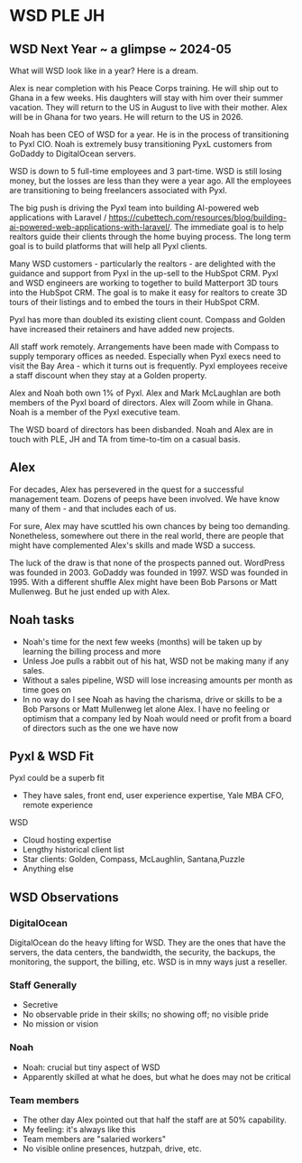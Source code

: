 # WSD PLE JH

## WSD Next Year ~ a glimpse ~ 2024-05

What will WSD look like in a year? Here is a dream.

Alex is near completion with his Peace Corps training. He will ship out to Ghana in a few weeks. His daughters will stay with him over their summer vacation. They will return to the US in August to live with their mother. Alex will be in Ghana for two years. He will return to the US in 2026.

Noah has been CEO of WSD for a year. He is in the process of transitioning to Pyxl CIO. Noah is extremely busy transitioning PyxL customers from GoDaddy to DigitalOcean servers.

WSD is down to 5 full-time employees and 3 part-time. WSD is still losing money, but the losses are less than they were a year ago. All the employees are transitioning to being freelancers associated with Pyxl.

The big push is driving the Pyxl team into building AI-powered web applications with Laravel / https://cubettech.com/resources/blog/building-ai-powered-web-applications-with-laravel/. The immediate goal is to help realtors guide their clients through the home buying process. The long term goal is to build platforms that will help all Pyxl clients.

Many WSD customers - particularly the realtors - are delighted with the guidance and support from Pyxl in the up-sell to the HubSpot CRM. Pyxl and WSD engineers are working to together to build Matterport 3D tours into the HubSpot CRM. The goal is to make it easy for realtors to create 3D tours of their listings and to embed the tours in their HubSpot CRM.

Pyxl has more than doubled its existing client count. Compass and Golden have increased their retainers and have added new projects.

All staff work remotely. Arrangements have been made with Compass to supply temporary offices as needed. Especially when Pyxl execs need to visit the Bay Area - which it turns out is frequently. Pyxl employees receive a staff discount when they stay at a Golden property.

Alex and Noah both own 1% of Pyxl. Alex and Mark McLaughlan are both members of the Pyxl board of directors. Alex will Zoom while in Ghana. Noah is a member of the Pyxl executive team.

The WSD board of directors has been disbanded. Noah and Alex are in touch with PLE, JH and TA from time-to-tim on a casual basis.



## Alex

For decades, Alex has persevered in the quest for a successful management team. Dozens of peeps have been involved. We have know many of them - and that includes each of us.

For sure, Alex may have scuttled his own chances by being too demanding. Nonetheless, somewhere out there in the real world, there are people that might have complemented Alex's skills and made WSD a success.

The luck of the draw is that none of the prospects panned out. WordPress was founded in 2003. GoDaddy was founded in 1997. WSD was founded in 1995. With a different shuffle Alex might have been Bob Parsons or Matt Mullenweg. But he just ended up with Alex.


## Noah tasks

* Noah's time for the next few weeks (months) will be taken up by learning the billing process and more
* Unless Joe pulls a rabbit out of his hat, WSD not be making many if any sales.
* Without a sales pipeline, WSD will lose increasing amounts per month as time goes on
* In no way do I see Noah as having the charisma, drive or skills to be a Bob Parsons or Matt Mullenweg let alone Alex. I have no feeling or optimism that a company led by Noah would need or profit from a board of directors such as the one we have now


## Pyxl & WSD Fit

Pyxl could be a superb fit
* They have sales, front end, user experience expertise, Yale MBA CFO, remote experience

WSD
* Cloud hosting expertise
* Lengthy historical client list
* Star clients: Golden, Compass, McLaughlin, Santana,Puzzle
* Anything else


## WSD Observations


### DigitalOcean
DigitalOcean do the heavy lifting for WSD. They are the ones that have the servers, the data centers, the bandwidth, the security, the backups, the monitoring, the support, the billing, etc. WSD is in mny ways just a reseller.

### Staff Generally

* Secretive
* No observable pride in their skills; no showing off; no visible pride
* No mission or vision

### Noah
* Noah: crucial but tiny aspect of WSD
* Apparently skilled at what he does, but what he does may not be critical

### Team members

* The other day Alex pointed out that half the staff are at 50% capability.
* My feeling: it's always like this
* Team members are "salaried workers"
* No visible online presences, hutzpah, drive, etc.

